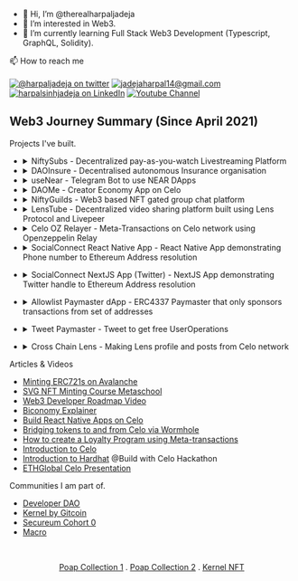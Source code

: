 -   👋 Hi, I’m @therealharpaljadeja
-   👀 I’m interested in Web3.
-   🌱 I’m currently learning Full Stack Web3 Development (Typescript, GraphQL, Solidity).

📫 How to reach me
<br>
<br>
<a href="https://twitter.com/HarpalJadeja11">![@harpaljadeja on twitter](https://img.shields.io/badge/Twitter-1DA1F2?style=for-the-badge&logo=twitter&logoColor=white)</a>
<a href="mailto:jadejaharpal14@gmail.com">![jadejaharpal14@gmail.com](https://img.shields.io/badge/Gmail-D14836?style=for-the-badge&logo=gmail&logoColor=white)</a>
<a href="https://www.linkedin.com/in/harpalsinhjadeja/">![harpalsinhjadeja on LinkedIn](https://img.shields.io/badge/LinkedIn-0077B5?style=for-the-badge&logo=linkedin&logoColor=white)</a>
<a href="https://www.youtube.com/channel/UCIqQqnmSm3ERdGYHA8Z8HyQ">![Youtube Channel](https://img.shields.io/badge/YouTube-FF0000?style=for-the-badge&logo=youtube&logoColor=white)</a>

## Web3 Journey Summary (Since April 2021)

Projects I've built.

-   <details>
     <summary>NiftySubs - Decentralized pay-as-you-watch Livestreaming Platform</summary>

    -   <details>
        <summary>How it's made</summary>

        -   SuperFluid (Streaming Money on-chain)
        -   Unlock Protocol (Token Gate content)
        -   Voodfy (Voodfy uses Filecoin combined with IPFS to store your videos reliably and securely. We use it for live video streaming)
        -   Solidity
        -   IPFS (IPFS PubSub for chat feature and orbitdb for storing data)
        -   Textile ThreadDB

        </details>

    -   <details>
        <summary>My Contribution</summary>

        -   Wrote Smart Contracts for Integration of SuperFluid and Unlock Protocol.
        -   Frontend using Chakra UI and ReactJS.
        -   Chat Interface using IPFS pubsub.
        -   Fundraising Contract and Widget
        -   SuperChat functionality
        -   Code to generate stream details from Voodfy.

        </details>

    -   <details>
        <summary>References & Docs</summary>

        -   [SuperFluid Docs](https://docs.superfluid.finance/superfluid/resources/archived-tutorials-docs/frontend-+-nodejs)
        -   [Unlock Protocol Docs](https://docs.unlock-protocol.com/unlock/)
        -   [OrbitDB](https://github.com/orbitdb/orbit-db/blob/main/API.md)
        -   [Voodfy](https://github.com/Voodfy/docs)
        -   [Solidity](https://docs.soliditylang.org/en/v0.8.13/)
        -   [Chakra UI](https://chakra-ui.com/guides/first-steps)

        </details>

    -   <details>
        <summary>Links</summary>

        -   [ETHGlobal Showcase Link](https://showcase.ethglobal.com/hackmoney2021/niftysubs)
        -   [Github](https://github.com/NiftySubs)
        -   [Demo Video](https://www.youtube.com/watch?v=skJes2cwNTI)
        </details>

        </details>

    -   <details>
        <summary>DAOInsure - Decentralised autonomous Insurance organisation
        </summary>

        -   <details>
            <summary>How it's made</summary>

            -   SuperFluid (Streaming Money on-chain)
            -   Solidity
            -   IPFS (IPFS PubSub for chat feature and orbitdb for storing data)
            -   Textile ThreadDB
            -   Chainlink External Adapters
            -   OpenWeather API
            -   Slate
            -   The Graph
            -   Polygon

            </details>

        -   <details>
            <summary>My Contribution</summary>

            -   Frontend for the application using Chakra UI (Initiaing Claims, Claims Feed, Voting and Dashboard)
            -   Data visualisation representing the insurance premium paid by each member.
            -   Graph to get on-chain information regarding which user paid how much premium.
            </details>

        -   <details>
            <summary>References & Docs</summary>

            -   [SuperFluid Docs](https://docs.superfluid.finance/superfluid/resources/archived-tutorials-docs/frontend-+-nodejs)
            -   [Chainlink External Adapters](https://docs.chain.link/docs/external-adapters/)
            -   [Solidity](https://docs.soliditylang.org/en/v0.8.13/)
            -   [Chakra UI](https://chakra-ui.com/guides/first-steps)
            -   [Graph Docs](https://thegraph.com/docs/en/)

            </details>

        -   <details>
            <summary>Links</summary>

            -   [Devfolio Showcase Link](https://devfolio.co/projects/daoinsure-1e0c)
            -   [Github](https://github.com/DAOInsure)
            -   [Demo Video](https://youtu.be/jEcHdgvRxXA)
            </details>

        </details>

    -   <details>
        <summary>useNear - Telegram Bot to use NEAR DApps
        </summary>

        -   <details>
            <summary>How it's made</summary>

            -   Telegram API
            -   Telegraf Library.
            -   NFT.Storage
            -   Mintbase SDK
            -   near-api-js

            </details>

        -   <details>
            <summary>My Contribution</summary>

            -   Connect wallet to telegram bot.
            -   Send NEAR token from telegram bot.
            -   Mint NFT on NEAR blockchain using Telegram Commands.
            -   Create a Mintbase Minters only group using Telegram bot.
            -   Adding proposal to Sputnik DAO using the Telegram bot.
            </details>

        -   <details>
            <summary>References & Docs</summary>

            -   [NEAR-API-JS](https://docs.near.org/docs/api/javascript-library)
            -   [Minting NFTs on NEAR](https://github.com/near-examples/NFT)
            -   [Mintbase Docs](https://docs.mintbase.io/ethereum/developers)
            -   [NFT.Storage Docs](https://nft.storage/docs/)
            -   [Sputnik DAO](https://github.com/near-daos/sputnik-dao-contract)

            </details>

        -   <details>
            <summary>Links</summary>

            -   [Github](https://github.com/useNear/useNear_bot)
            -   [Demo Video](https://www.youtube.com/watch?v=RgF_9sZ5bSQ)
            </details>

        </details>

    -   <details>
        <summary>DAOMe - Creator Economy App on Celo
        </summary>

        -   <details>
            <summary>How it's made</summary>

            -   Solidity
            -   React Native (Mobile app) / React (web app)
            -   Pinata SDK
            -   Hardhat
            -   Celo Blockchain
            -   WalletConnect (Mobile App)

            </details>

        -   <details>
            <summary>My Contribution</summary>

            -   Built the Web Interface from Scratch.
            -   Built the Mobile App from Scratch.
            -   Integration of App with Valora Testnet Wallet.
            -   Minting NFTs using Valora Wallet.
            -   Smart contracts for Creators Registry, Creator's Contact and Marketplace Contract.
            -   Test Scripts, Deploy Scripts
            </details>

        -   <details>
            <summary>References & Docs</summary>

            -   [Celo Docs](https://docs.celo.org/)
            -   [WalletConnect Docs](https://docs.walletconnect.com/)
            -   [Diamond Pattern EIP](https://eips.ethereum.org/EIPS/eip-2535)
            -   [Hardhat Docs](https://hardhat.org/getting-started/)
            -   [React Native Docs](https://reactnative.dev/docs/getting-started)

            </details>

        -   <details>
            <summary>Links</summary>

            -   [WebApp Github](https://github.com/therealharpaljadeja/daome)
            -   [Mobile App Github](https://github.com/therealharpaljadeja/daome-celo-dapp)
            -   [Demo Video](https://www.youtube.com/watch?v=VZGs_hDdqnY)
            -   [Devpost Showcase](https://devpost.com/software/daome)
            </details>

        </details>

    -   <details>
        <summary>NiftyGuilds - Web3 based NFT gated group chat platform
        </summary>

        -   <details>
            <summary>How it's made</summary>

            -   NextJS
            -   Covalent APIs
            -   Textile ThreadDB

            </details>

        -   <details>
            <summary>My Contribution</summary>

            -   Built the Web Interface from Scratch using NextJS.
            -   Querying Covalent NFT APIs for NFT portfolio information of an address.
            -   Automatic Group creation based on NFTs in the wallet using Textile ThreadDB.
            </details>

        -   <details>
            <summary>References & Docs</summary>

            -   [Textile ThreadDB](https://docs.textile.io/threads/)
            -   [Covalent APIs](https://www.covalenthq.com/docs/)
            </details>

        -   <details>
            <summary>Links</summary>

            -   [Github](https://github.com/therealharpaljadeja/niftyguilds)
            -   [Demo Video](https://www.youtube.com/watch?v=e1P4UkhLc0A)
            -   [ETHGlobal Showcase](https://showcase.ethglobal.com/buildquest/niftyguilds-j058z)
            </details>

        </details>

    -   <details>
        <summary>LensTube - Decentralized video sharing platform built using Lens Protocol and Livepeer
        </summary>

        -   <details>
            <summary>How it's made</summary>

            -   Lens Protocol
            -   Livepeer
            -   NextJS

            </details>

        -   <details>
            <summary>My Contribution</summary>

            -   Built the Web Interface from Scratch using NextJS.
            -   Using Lens API for creating profiles, creating publications on top of profiles, collecting publications, explore publications, follow-unfollow and activate-deactive follow modules along with approved currencies.
            -   Livepeer integration to upload video and mint Video NFTs which in turn become publication under a profile.
            -   Multi-profile support.
            </details>

        -   <details>
            <summary>References & Docs</summary>

            -   [Lens API](https://docs.lens.dev/docs)
            -   [Livepeer Docs](https://livepeer.com/docs/guides)
            -   [Metamask Docs](https://docs.metamask.io/guide/)

            </details>

        -   <details>
            <summary>Links</summary>

            -   [Github](https://github.com/LensLive/lenstube)
            -   [Live App (under development)](https://lenslive.vercel.app/)
            -   [ETHGlobal Showcase](https://showcase.ethglobal.com/lfgrow/lenstube-82rue)
            </details>

        </details>
        
    -   <details>
             <summary>Celo OZ Relayer - Meta-Transactions on Celo network using Openzeppelin Relay</summary>

        -   <details>
            <summary>How it's made</summary>

            -   OpenZepplin Relay & Autotask
            -   Celo
            -   ReactJS

            </details>

        -   <details>
            <summary>My Contribution</summary>

            -   Scripts to construct the message to be signed
            -   Script for Relay validation logic, basically what conditions need to be satisfied in order to get transaction sponsorship 
            -   Write and Deploy smart contract that support Meta-Transaction
            </details>

        -   <details>
            <summary>References & Docs</summary>

            -   [Openzeppelin Relay](https://docs.openzeppelin.com/defender/relay)
            -   [Openzeppelin Autotask](https://docs.openzeppelin.com/defender/autotasks)
            -   [ERC2771](https://eips.ethereum.org/EIPS/eip-2771)

            </details>

        -   <details>
            <summary>Links</summary>

            -   [Github](https://github.com/therealharpaljadeja/celo-meta-tx-using-openzeppelin-relayer/tree/main)
            </details>

        </details>

     - <details>
          <summary>SocialConnect React Native App - React Native App demonstrating Phone number to Ethereum Address resolution</summary>

          - <details>
               <summary>How it's made</summary>
 
               - SocialConnect
               - React Native
            </details>
          
          - <details>
               <summary>My Contribution</summary>
                
                - Solo dev on the project!
             </details>

          - <details>
            <summary>References & Docs</summary>

            -   [SocialConnect](https://github.com/celo-org/SocialConnect)
            </details>
          - <details>
               <summary>Links</summary>
 
               - [Github](https://github.com/celo-org/SocialConnect-ReactNative-Demo)
          </details>
     </details>

     - <details>
       <summary>SocialConnect NextJS App (Twitter) - NextJS App demonstrating Twitter handle to Ethereum Address resolution</summary>

       - <details>
         <summary>How it's made</summary>
         
           - SocialConnect
           - Twitter API v2
           - NextAuth
           - NextJS
         </details>
       
       - <details>
         <summary>My Contribution</summary>

         - Solo dev on the project!       
         </details>

       - <details>
          <summary>References & Docs</summary>

          -   [SocialConnect](https://github.com/celo-org/SocialConnect)
          -   [Twitter API](https://developer.twitter.com/en/docs/twitter-api/users/lookup/introduction)
          -   [NextAuth](https://next-auth.js.org/getting-started/client)
  
         </details>

       - <details>
         <summary>Links</summary>
         
           - [Github](https://github.com/celo-org/SocialConnect-Twitter-Server-Side)
           - [Demo Video](https://github.com/celo-org/SocialConnect-Twitter/assets/38040789/ab7cfd0c-3b83-45f4-990c-0143c9d9033a)
          </details>
       
     </details>

     - <details>
        <summary>Allowlist Paymaster dApp - ERC4337 Paymaster that only sponsors transactions from set of addresses</summary>

       - <details>
         <summary>How it's made</summary>

           - ThirdWeb Smart Wallet
           - Celo         
         </details>

       - <details>
           <summary>
           My Contribution  
           </summary>

           - Solo dev on the project!       
         </details>
      
        - <details>
          <summary>References & Docs</summary>

          -   [ThirdWeb](https://portal.thirdweb.com/wallet/smart-wallet)
          -   [ERC4337](https://eips.ethereum.org/EIPS/eip-4337)
  
           </details>

         - <details>
             <summary>Links</summary>
         
             - [Github](https://github.com/celo-academy/allowlist-paymaster-dapp)
          </details>

     </details>

     - <details>
       <summary>Tweet Paymaster - Tweet to get free UserOperations</summary>

       -  <details>
           <summary>How it's made</summary>

            - Alchemy AA SDK
            - Twitter API v2
           </details>

       -  <details>
           <summary>My Contribution</summary>
         
            - Solo dev on the project!
           </details>

       - <details>
          <summary>References & Docs</summary>

          -   [Alchemy AA](https://docs.alchemy.com/docs/account-abstraction-overview)
          -   [ERC4337](https://eips.ethereum.org/EIPS/eip-4337)
  
           </details>
           
       - <details>
           <summary>Links</summary>
         
           -   [Github](https://github.com/therealharpaljadeja/tweet-paymaster)
           -   [Try](https://tweet-paymaster.vercel.app)
         
          </details>
     </details>

     - <details>
       <summary>Cross Chain Lens - Making Lens profile and posts from Celo network</summary>

       -  <details>
           <summary>How it's made</summary>

            - Lens SDK
            - Wormhole
           </details>

       -  <details>
           <summary>My Contribution</summary>
         
            - Solo dev on the project!
           </details>

       - <details>
          <summary>References & Docs</summary>

          -   [Lens SDK](https://github.com/lens-protocol/lens-sdk)
          -   [Wormhole Relayer](https://docs.wormhole.com/wormhole/quick-start/cross-chain-dev/automatic-relayer)
  
           </details>
           
       - <details>
           <summary>Links</summary>
         
           -   [Github](https://github.com/therealharpaljadeja/cross-chain-lens)
           -   [Profile Created via Celo](https://testnet.lenster.xyz/u/celowormholedemo1)
           -   [Demo Video](https://drive.google.com/file/d/1h4xOlEqg1Wb1I0P4itntBjSysAYJtAZl/preview)
         
          </details>
     </details>

     

Articles & Videos

-   [Minting ERC721s on Avalanche](https://docs.avax.network/build/tutorials/tutorials-contest/how-to-mint-erc721-using-openzeppelin/tutorial)
-   [SVG NFT Minting Course Metaschool](https://metaschool.so/courses/create-a-horoscope-web3-nft-application)
-   [Web3 Developer Roadmap Video](https://www.youtube.com/watch?v=q54j35z3fPQ)
-   [Biconomy Explainer](https://chisel-quality-501.notion.site/All-you-need-to-know-about-Biconomy-82cd8281ad9a4fb6afc815e3fc28c793)
-   [Build React Native Apps on Celo](https://medium.com/celodevelopers/celo-composer-react-native-easily-build-react-native-dapps-on-celo-bdc57080772f)
-   [Bridging tokens to and from Celo via Wormhole](https://medium.com/celodevelopers/bridging-token-to-and-from-celo-via-wormhole-83cae48dfcff)
-   [How to create a Loyalty Program using Meta-transactions](https://medium.com/celodevelopers/how-to-create-a-loyalty-program-using-meta-transactions-686ae036b976)
-   [Introduction to Celo](https://www.youtube.com/watch?v=HQ3FRZiuPfI)
-   [Introduction to Hardhat](https://www.youtube.com/watch?v=W7nGdHKcIFw) @Build with Celo Hackathon
-   [ETHGlobal Celo Presentation](https://www.youtube.com/watch?v=5sgNDf9olJ8)

Communities I am part of.

-   [Developer DAO](https://www.developerdao.com/)
-   [Kernel by Gitcoin](https://www.kernel.community/en)
-   [Secureum Cohort 0](https://www.secureum.xyz/)
-   [Macro](https://0xmacro.com/)

<br>
<p align="center"><a href="https://app.poap.xyz/scan/0x687Bfa719C70925920A61d5A4f9fD738fD3d87C5">Poap Collection 1</a> . 
<a href="https://app.poap.xyz/scan/0x22b2DD2CFEF2018D15543c484aceF6D9B5435863">Poap Collection 2</a> . 
<a href="https://opensea.io/assets/matic/0x1c39d4c8ad7ce5206355d43e343f5136ba5ca50f/22910636863232736">Kernel NFT</a>
</p>
<!---
therealharpaljadeja/therealharpaljadeja is a ✨ special ✨ repository because its `README.md` (this file) appears on your GitHub profile.
You can click the Preview link to take a look at your changes.
--->
